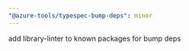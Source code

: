 ```yaml
---
"@azure-tools/typespec-bump-deps": minor
---
```


add library-linter to known packages for bump deps
